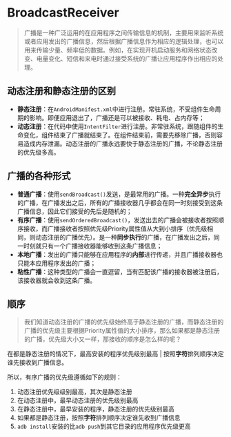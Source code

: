 # BroadcastReceiver

> 广播是一种广泛运用的在应用程序之间传输信息的机制，主要用来监听系统或者应用发出的广播信息，然后根据广播信息作为相应的逻辑处理，也可以用来传输少量、频率低的数据。例如，在实现开机启动服务和网络状态改变、电量变化、短信和来电时通过接受系统的广播让应用程序作出相应的处理。

## 动态注册和静态注册的区别

* **静态注册**：在`AndroidManifest.xml`中进行注册。常驻系统，不受组件生命周期的影响。即便应用退出了，广播还是可以被接收、耗电、占内存等；
* **动态注册**：在代码中使用`IntentFilter`进行注册。非常驻系统，跟随组件的生命变化，组件结束了广播就结束了。在组件结束前，需要先移除广播，否则容易造成内存泄漏。动态注册的广播永远要快于静态注册的广播，不论静态注册的优先级多高。

## 广播的各种形式

* **普通广播**：使用`sendBroadcast()`发送，是最常用的广播。一种**完全异步**执行的广播，在广播发出之后，所有的广播接收器几乎都会在同一时刻接受到这条广播信息，因此它们接受的先后是随机的；
* **有序广播**：使用`sendOrderedBroadcast()`，发送出去的广播会被接收者按照顺序接收，而广播接收者按照优先级Priority属性值从大到小排序（优先级相同，则动态注册的广播优先）。是一种**同步执行**的广播，在广播发出之后，同一时刻就只有一个广播接收器能够收到这条广播信息；
* **本地广播**：发出的广播只能够在应用程序的**内部**进行传递，并且广播接收器也只能本应用程序发出的广播；
* **粘性广播**：这种类型的广播会一直逗留，当有匹配该广播的接收器被注册后，该接收器就会收到这条广播。

## 顺序

> 我们知道动态注册的广播的优先级始终高于静态注册的广播，而静态注册的广播的优先级主要根据Priority属性值的大小排序，那么如果都是静态注册的广播，优先级大小又一样，那接收的顺序是怎么样的呢？

在都是静态注册的情况下，最高安装的程序优先级别最高 | 按照**字符**排列顺序决定谁先接收到广播信息。

所以，有序广播的优先级遵循如下的规则：

1. 动态注册优先级级别最高，其次是静态注册
2. 在动态注册中，最早动态注册的优先级别最高
3. 在静态注册中，最早安装的程序，静态注册的优先级别最高
4. 如果都是静态注册，按照**字符**排列顺序决定谁先收到广播信息
5. `adb install`安装的比`adb push`到其它目录的应用程序优先级更高